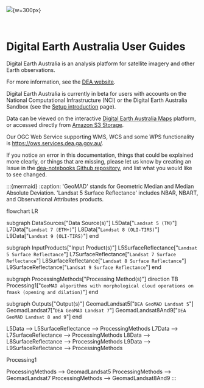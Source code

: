 ![](/_files/logos/dea-logo-inline.svg){w=300px}

&nbsp;

# Digital Earth Australia User Guides

Digital Earth Australia is an analysis platform for satellite imagery and other Earth observations.

For more information, see the [DEA website](http://www.ga.gov.au/dea).

Digital Earth Australia is currently in beta for users with accounts on the National Computational Infrastructure (NCI) or the Digital Earth Australia Sandbox (see the [Setup introduction](/guides/setup/README/) page).

Data can be viewed on the interactive [Digital Earth Australia Maps](https://maps.dea.ga.gov.au/) platform, or accessed directly from [Amazon S3 Storage](https://data.dea.ga.gov.au).

Our OGC Web Service supporting WMS, WCS and some WPS functionality is <https://ows.services.dea.ga.gov.au/>.

If you notice an error in this documentation, things that could be explained more clearly, or things that are missing, please let us know by creating an Issue in the [dea-notebooks Github repository](https://github.com/GeoscienceAustralia/dea-notebooks/issues), and list what you would like to see changed.

:::{mermaid}
:caption: 'GeoMAD' stands for Geometric Median and Median Absolute Deviation. 'Landsat 5 Surface Reflectance' includes NBAR, NBART, and Observational Attributes products.

flowchart LR

subgraph DataSources["Data Source(s)"]
    L5Data["`Landsat 5 (TM)`"]
    L7Data["`Landsat 7 (ETM+)`"]
    L8Data["`Landsat 8 (OLI-TIRS)`"]
    L9Data["`Landsat 9 (OLI-TIRS)`"]
end

subgraph InputProducts["Input Product(s)"]
  L5SurfaceReflectance["`Landsat 5 Surface Reflectance`"]
  L7SurfaceReflectance["`Landsat 7 Surface Reflectance`"]
  L8SurfaceReflectance["`Landsat 8 Surface Reflectance`"]
  L9SurfaceReflectance["`Landsat 9 Surface Reflectance`"]
end

subgraph ProcessingMethods["Processing Method(s)"]
  direction TB
  Processing1["`GeoMAD algorithms with morphological cloud operations on fmask (opening and dilation)`"]
end

subgraph Outputs["Output(s)"]
  GeomadLandsat5["`DEA GeoMAD Landsat 5`"]
  GeomadLandsat7["`DEA GeoMAD Landsat 7`"]
  GeomadLandsat8And9["`DEA GeoMAD Landsat 8 and 9`"]
end

L5Data --> L5SurfaceReflectance --> ProcessingMethods
L7Data --> L7SurfaceReflectance --> ProcessingMethods
L8Data --> L8SurfaceReflectance --> ProcessingMethods
L9Data --> L9SurfaceReflectance --> ProcessingMethods

Processing1

ProcessingMethods --> GeomadLandsat5
ProcessingMethods --> GeomadLandsat7
ProcessingMethods --> GeomadLandsat8And9
:::
